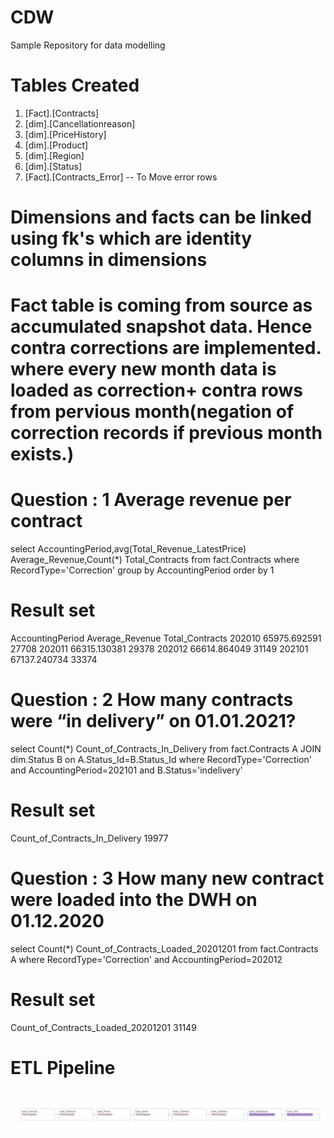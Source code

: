 # CDW
Sample Repository for data modelling

# Tables Created

1. [Fact].[Contracts]
2. [dim].[Cancellationreason]
3. [dim].[PriceHistory]
4. [dim].[Product]
5. [dim].[Region]
6. [dim].[Status]
7. [Fact].[Contracts_Error] -- To Move error rows

# Dimensions and facts can be linked using fk's which are identity columns in dimensions

# Fact table is coming from source as accumulated snapshot data. Hence contra corrections are implemented. where every new month data is loaded as correction+ contra rows from pervious month(negation of correction records if previous month exists.)

# Question : 1 Average revenue per contract
select AccountingPeriod,avg(Total_Revenue_LatestPrice) Average_Revenue,Count(*) Total_Contracts from fact.Contracts
where RecordType='Correction'
group by AccountingPeriod
order by 1 

# Result set
AccountingPeriod	Average_Revenue	Total_Contracts
202010	65975.692591	27708
202011	66315.130381	29378
202012	66614.864049	31149
202101	67137.240734	33374


# Question : 2 How many contracts were “in delivery” on 01.01.2021?


select Count(*) Count_of_Contracts_In_Delivery  from fact.Contracts A
JOIN dim.Status B on A.Status_Id=B.Status_Id
where RecordType='Correction' and AccountingPeriod=202101
and B.Status='indelivery'



# Result set
Count_of_Contracts_In_Delivery
19977

# Question : 3 How many new contract were loaded into the DWH on 01.12.2020


select Count(*) Count_of_Contracts_Loaded_20201201  from fact.Contracts A
where RecordType='Correction' and AccountingPeriod=202012


# Result set

Count_of_Contracts_Loaded_20201201
31149



# ETL Pipeline

![alt text](image.png)